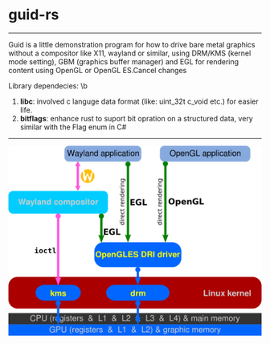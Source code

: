 # guid-rs
---
Guid is a little demonstration program for how to drive bare metal graphics without a compositor like X11, wayland or similar, using DRM/KMS (kernel mode setting), GBM (graphics buffer manager) and EGL for rendering content using OpenGL or OpenGL ES.Cancel changes

Library dependecies: \b
1. **libc**: involved c languge data format (like: uint_32t c_void etc.) for easier life.
2. **bitflags**: enhance rust to suport bit opration on a structured data, very similar with the Flag enum in C#

---

![DRM/KMS diagram](https://github.com/XionWin/guid-rs/blob/main/resource/Linux_graphics_drivers_DRI_Wayland.svg.png?raw=true)
